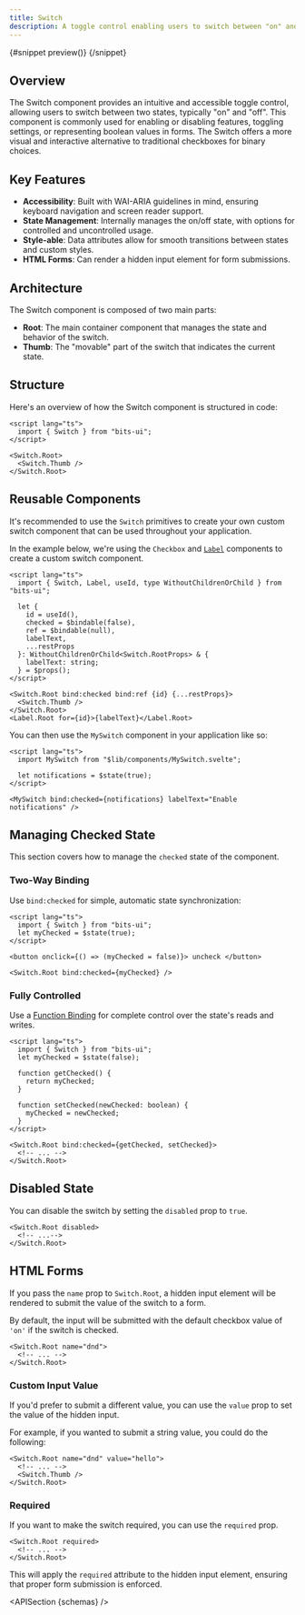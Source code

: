 ```yaml
---
title: Switch
description: A toggle control enabling users to switch between "on" and "off" states.
---
```


<script>
	import { APISection, ComponentPreviewV2, SwitchDemo, SwitchDemoCustom, Callout } from '$lib/components/index.js'
	let { schemas } = $props()
</script>

<ComponentPreviewV2 name="switch-demo" componentName="Switch">

{#snippet preview()}
<SwitchDemo />
{/snippet}

</ComponentPreviewV2>

## Overview

The Switch component provides an intuitive and accessible toggle control, allowing users to switch between two states, typically "on" and "off". This component is commonly used for enabling or disabling features, toggling settings, or representing boolean values in forms. The Switch offers a more visual and interactive alternative to traditional checkboxes for binary choices.

## Key Features

- **Accessibility**: Built with WAI-ARIA guidelines in mind, ensuring keyboard navigation and screen reader support.
- **State Management**: Internally manages the on/off state, with options for controlled and uncontrolled usage.
- **Style-able**: Data attributes allow for smooth transitions between states and custom styles.
- **HTML Forms**: Can render a hidden input element for form submissions.

## Architecture

The Switch component is composed of two main parts:

- **Root**: The main container component that manages the state and behavior of the switch.
- **Thumb**: The "movable" part of the switch that indicates the current state.

## Structure

Here's an overview of how the Switch component is structured in code:

```svelte
<script lang="ts">
  import { Switch } from "bits-ui";
</script>

<Switch.Root>
  <Switch.Thumb />
</Switch.Root>
```

## Reusable Components

It's recommended to use the `Switch` primitives to create your own custom switch component that can be used throughout your application.

In the example below, we're using the `Checkbox` and [`Label`](/docs/components/label) components to create a custom switch component.

```svelte title="MySwitch.svelte"
<script lang="ts">
  import { Switch, Label, useId, type WithoutChildrenOrChild } from "bits-ui";

  let {
    id = useId(),
    checked = $bindable(false),
    ref = $bindable(null),
    labelText,
    ...restProps
  }: WithoutChildrenOrChild<Switch.RootProps> & {
    labelText: string;
  } = $props();
</script>

<Switch.Root bind:checked bind:ref {id} {...restProps}>
  <Switch.Thumb />
</Switch.Root>
<Label.Root for={id}>{labelText}</Label.Root>
```

You can then use the `MySwitch` component in your application like so:

```svelte
<script lang="ts">
  import MySwitch from "$lib/components/MySwitch.svelte";

  let notifications = $state(true);
</script>

<MySwitch bind:checked={notifications} labelText="Enable notifications" />
```

## Managing Checked State

This section covers how to manage the `checked` state of the component.

### Two-Way Binding

Use `bind:checked` for simple, automatic state synchronization:

```svelte
<script lang="ts">
  import { Switch } from "bits-ui";
  let myChecked = $state(true);
</script>

<button onclick={() => (myChecked = false)}> uncheck </button>

<Switch.Root bind:checked={myChecked} />
```

### Fully Controlled

Use a [Function Binding](https://svelte.dev/docs/svelte/bind#Function-bindings) for complete control over the state's reads and writes.

```svelte
<script lang="ts">
  import { Switch } from "bits-ui";
  let myChecked = $state(false);

  function getChecked() {
    return myChecked;
  }

  function setChecked(newChecked: boolean) {
    myChecked = newChecked;
  }
</script>

<Switch.Root bind:checked={getChecked, setChecked}>
  <!-- ... -->
</Switch.Root>
```

## Disabled State

You can disable the switch by setting the `disabled` prop to `true`.

```svelte /disabled/
<Switch.Root disabled>
  <!-- ...-->
</Switch.Root>
```

<SwitchDemoCustom disabled labelText="Do not disturb" />

## HTML Forms

If you pass the `name` prop to `Switch.Root`, a hidden input element will be rendered to submit the value of the switch to a form.

By default, the input will be submitted with the default checkbox value of `'on'` if the switch is checked.

```svelte /name="dnd"/
<Switch.Root name="dnd">
  <!-- ... -->
</Switch.Root>
```

### Custom Input Value

If you'd prefer to submit a different value, you can use the `value` prop to set the value of the hidden input.

For example, if you wanted to submit a string value, you could do the following:

```svelte /value="hello"/
<Switch.Root name="dnd" value="hello">
  <!-- ... -->
  <Switch.Thumb />
</Switch.Root>
```

### Required

If you want to make the switch required, you can use the `required` prop.

```svelte /required/
<Switch.Root required>
  <!-- ... -->
</Switch.Root>
```

This will apply the `required` attribute to the hidden input element, ensuring that proper form submission is enforced.

<APISection {schemas} />
